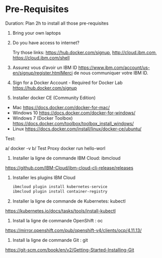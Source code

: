# Pre-Requisites

Duration: Plan 2h to install all those pre-requisites

1. Bring your own laptops

1. Do you have access to internet?

    Try those links: https://hub.docker.com/signup,  http://cloud.ibm.com, https://cloud.ibm.com/shell

1. Assurez vous d’avoir un IBM ID https://www.ibm.com/account/us-en/signup/register.htmlMerci de nous communiquer votre IBM ID.

1. Sign for a Docker Account - Required for Docker Lab
https://hub.docker.com/signup 

1. Installer docker CE (Community Edition)

* Mac https://docs.docker.com/docker-for-mac/
* Windows 10 https://docs.docker.com/docker-for-windows/
* Windows 7 (Docker Toolbox) https://docs.docker.com/toolbox/toolbox_install_windows/
* Linux https://docs.docker.com/install/linux/docker-ce/ubuntu/

Test:

a/ docker -v
b/ Test Proxy
docker run hello-worl

1. Installer la ligne de commande IBM Cloud: ibmcloud

https://github.com/IBM-Cloud/ibm-cloud-cli-release/releases

1. Installer les plugins IBM Cloud

    ```sh
    ibmcloud plugin install kubernetes-service
    ibmcloud plugin install container-registry
    ```

1. Installer la ligne de commande de Kubernetes: kubectl

https://kubernetes.io/docs/tasks/tools/install-kubectl

1. Install la ligne de commande OpenShift : oc

https://mirror.openshift.com/pub/openshift-v4/clients/ocp/4.11.13/

1. Install la ligne de commande Git : git

https://git-scm.com/book/en/v2/Getting-Started-Installing-Git
